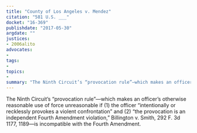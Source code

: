 ```yaml
---
title: "County of Los Angeles v. Mendez"
citation: "581 U.S. ___"
docket: "16-369"
publishdate: "2017-05-30"
argdate: ""
justices:
- 2006alito
advocates:
- 
tags:
- 
topics:
- 
summary: "The Ninth Circuit’s “provocation rule”—which makes an officer’s otherwise reasonable use of force unreasonable if (1) the officer “intentionally or recklessly provokes a violent confrontation” and (2) “the provocation is an independent Fourth Amendment violation,” Billington v. Smith, 292 F. 3d 1177, 1189—is incompatible with the Fourth Amendment."
---
```

The Ninth Circuit’s “provocation rule”—which makes an officer’s otherwise reasonable use of force unreasonable if (1) the officer “intentionally or recklessly provokes a violent confrontation” and (2) “the provocation is an independent Fourth Amendment violation,” Billington v. Smith, 292 F. 3d 1177, 1189—is incompatible with the Fourth Amendment.

